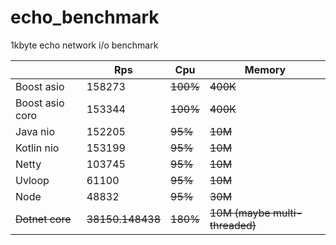 # echo_benchmark

1kbyte echo network i/o benchmark

||Rps|Cpu|Memory|
|-|-|-|-|
|Boost asio|158273|~~100%~~|~~400K~~|
|Boost asio coro|153344|~~100%~~|~~400K~~|
|Java nio|152205|~~95%~~|~~10M~~|
|Kotlin nio|153199|~~95%~~|~~10M~~|
|Netty|103745|~~95%~~|~~10M~~|
|Uvloop|61100|~~95%~~|~~10M~~|
|Node|48832|~~95%~~|~~30M~~|
|~~Dotnet core~~|~~38150.148438~~|~~180%~~|~~10M (maybe multi-threaded)~~|
